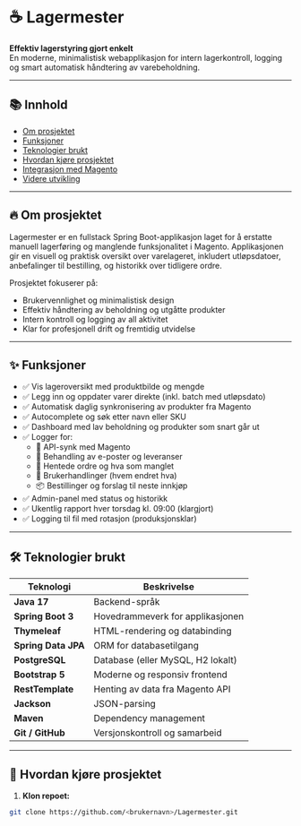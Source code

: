 # ☕ Lagermester

**Effektiv lagerstyring gjort enkelt**  
En moderne, minimalistisk webapplikasjon for intern lagerkontroll, logging og smart automatisk håndtering av varebeholdning.

---

## 📚 Innhold

- [Om prosjektet](#-om-prosjektet)
- [Funksjoner](#-funksjoner)
- [Teknologier brukt](#-teknologier-brukt)
- [Hvordan kjøre prosjektet](#-hvordan-kjøre-prosjektet)
- [Integrasjon med Magento](#-integrasjon-med-magento)
- [Videre utvikling](#-videre-utvikling)

---

## 🔥 Om prosjektet

Lagermester er en fullstack Spring Boot-applikasjon laget for å erstatte manuell lagerføring og manglende funksjonalitet i Magento. Applikasjonen gir en visuell og praktisk oversikt over varelageret, inkludert utløpsdatoer, anbefalinger til bestilling, og historikk over tidligere ordre.

Prosjektet fokuserer på:
- Brukervennlighet og minimalistisk design
- Effektiv håndtering av beholdning og utgåtte produkter
- Intern kontroll og logging av all aktivitet
- Klar for profesjonell drift og fremtidig utvidelse

---

## ✨ Funksjoner

- ✅ Vis lageroversikt med produktbilde og mengde
- ✅ Legg inn og oppdater varer direkte (inkl. batch med utløpsdato)
- ✅ Automatisk daglig synkronisering av produkter fra Magento
- ✅ Autocomplete og søk etter navn eller SKU
- ✅ Dashboard med lav beholdning og produkter som snart går ut
- ✅ Logger for:
  - 🔄 API-synk med Magento
  - 📧 Behandling av e-poster og leveranser
  - 🧾 Hentede ordre og hva som manglet
  - 🧍 Brukerhandlinger (hvem endret hva)
  - 📦 Bestillinger og forslag til neste innkjøp
- ✅ Admin-panel med status og historikk
- ✅ Ukentlig rapport hver torsdag kl. 09:00 (klargjort)
- ✅ Logging til fil med rotasjon (produksjonsklar)

---

## 🛠 Teknologier brukt

| Teknologi       | Beskrivelse                          |
|------------------|--------------------------------------|
| **Java 17**       | Backend-språk                        |
| **Spring Boot 3** | Hovedrammeverk for applikasjonen     |
| **Thymeleaf**     | HTML-rendering og databinding        |
| **Spring Data JPA** | ORM for databasetilgang           |
| **PostgreSQL**    | Database (eller MySQL, H2 lokalt)    |
| **Bootstrap 5**   | Moderne og responsiv frontend        |
| **RestTemplate**  | Henting av data fra Magento API      |
| **Jackson**       | JSON-parsing                         |
| **Maven**         | Dependency management                |
| **Git / GitHub**  | Versjonskontroll og samarbeid        |

---

## 🚀 Hvordan kjøre prosjektet

1. **Klon repoet:**
```bash
git clone https://github.com/<brukernavn>/Lagermester.git
